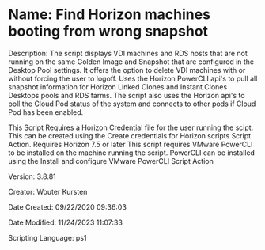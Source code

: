 ﻿# Name: Find Horizon machines booting from wrong snapshot

Description: The script displays VDI machines and RDS hosts that are not running on the same Golden Image and Snapshot that are configured in the Desktop Pool settings. It offers the option to delete VDI machines with or without forcing the user to logoff. Uses the Horizon PowerCLI api's to pull all snapshot information for Horizon Linked Clones and Instant Clones Desktops pools and RDS farms.
The script also uses the Horizon api's to poll the Cloud Pod status of the system and connects to other pods if Cloud Pod has been enabled.

This Script Requires a Horizon Credential file for the user running the scipt. This can be created using the Create credentials for Horizon scripts Script Action.
Requires Horizon 7.5 or later
This script requires VMware PowerCLI to be installed on the machine running the script. PowerCLI can be installed using the Install and configure VMware PowerCLI Script Action

Version: 3.8.81

Creator: Wouter Kursten

Date Created: 09/22/2020 09:36:03

Date Modified: 11/24/2023 11:07:33

Scripting Language: ps1

